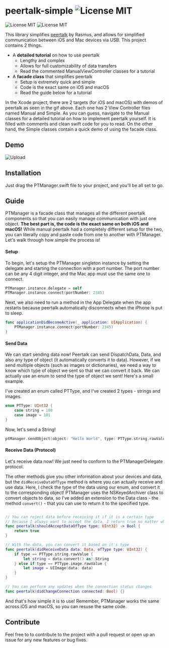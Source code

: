 # peertalk-simple ![License MIT](https://img.shields.io/badge/platform-iOS+macOS-677cf4.svg)
![License MIT](https://img.shields.io/badge/license-MIT-blue.svg)
![License MIT](https://img.shields.io/badge/build-passing-brightgreen.svg)

This library simplifies [peertalk](https://github.com/rsms/peertalk) by Rasmus, and allows for simplified communication between iOS and Mac devices via USB. This project contains 2 things.

- A **detailed tutorial** on how to use peertalk
  - Lengthy and complex
  - Allows for full customizability of data transfers
  - Read the commented ManualViewController classes for a tutorial
- A **facade class** that simplifies peertalk
  - Setup is extremely quick and simple
  - Code is the exact same on iOS and macOS
  - Read the guide below for a tutorial

In the Xcode project, there are 2 targets (for iOS and macOS) with demos of peertalk as seen in the gif above. Each one has 2 View Controller files named Manual and Simple. As you can guess, navigate to the Manual classes for a detailed tutorial on how to implement peertalk yourself. It is filled with comments and clean swift code for you to read. On the other hand, the Simple classes contain a quick demo of using the facade class.

## Demo

 ![Upload](Images/PeertalkDemo.gif)

## Installation

Just drag the PTManager.swift file to your project, and you'll be all set to go.

## Guide

PTManager is a facade class that manages all the different peertalk components so that you can easily manage communication with just one object. **The best part is, the code is the exact same on both iOS and macOS!** While manual peertalk had a completely different setup for the two, you can literally copy and paste code from one to another with PTManager. Let's walk through how simple the process is!

#### Setup

To begin, let's setup the PTManager singleton instance by setting the delegate and starting the connection with a port number. The port number can be any 4 digit integer, and the Mac app must use the same one to connect.

```swift
PTManager.instance.delegate = self
PTManager.instance.connect(portNumber: 2345)
```

Next, we also need to run a method in the App Delegate when the app restarts because peertalk automatically disconnects when the iPhone is put to sleep.

```swift
func applicationDidBecomeActive(_ application: UIApplication) {
    PTManager.instance.connect(portNumber: 2345)
}
```

#### Send Data

We can start sending data now! Peertalk can send DispatchData, Data, and also any type of object (it automatically converts it to data). However, if we send multiple objects (such as images or dictionaries), we need a way to know which type of object we sent so that we can convert it back. We can actually use an enum to send the type of object we sent! Here's a small example.

I've created an enum called PTType, and I've created 2 types - strings and images.

```swift
enum PTType: UInt32 {
    case string = 100
    case image = 101
}
```

Now, let's send a String!

```swift
ptManager.sendObject(object: "Hello World", type: PTType.string.rawValue)
```

#### Receive Data (Protocol)

Let's receive data now! We just need to conform to the PTManagerDelegate protocol.

The other methods give you other information about your devices and data, but the `didReceiveDataOfType` method is where you can actually receive and use data. Here, I check the type of the data using our enum, and convert it to the corresponding object! PTManager uses the NSKeyedArchiver class to convert objects to data, so I've added an extension to the Data class - the method `convert()` - that you can use to return it to the specified type.

```swift

// You can reject data before receiving it if it is a certain type
// Because I always want to accept the data, I return true no matter what
func peertalk(shouldAcceptDataOfType type: UInt32) -> Bool {
    return true
}

// With the data, you can convert it based on it's type
func peertalk(didReceiveData data: Data, ofType type: UInt32) {
    if type == PTType.string.rawValue {
        let string = data.convert() as! String
    } else if type == PTType.image.rawValue {
        let image = UIImage(data: data)
    }
}

// You can perform any updates when the connection status changes
func peertalk(didChangeConnection connected: Bool) {}
```

And that's how simple it is to use! Remember, PTManager works the same across iOS and macOS, so you can resuse the same code.

## Contribute
Feel free to to contribute to the project with a pull request or open up an issue for any new features or bug fixes.

